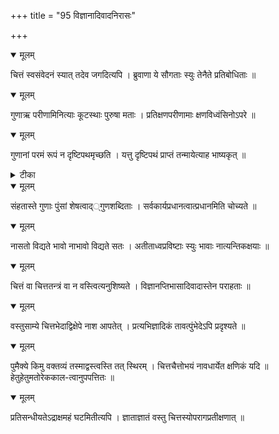 +++
title = "95 विज्ञानादिवादनिरासः"

+++


<details open><summary>मूलम्</summary>

चित्तं स्वसंवेदनं स्यात् तदेव जगदित्यपि । ब्रुवाणा ये सौगताः स्युः तेनैते प्रतिबोधिताः ॥
</details>



<details open><summary>मूलम्</summary>

गुणाऋ परीणामिनित्याः कूटस्थाः पुरुषा मताः । प्रतिक्षणपरीणामाः क्षणविध्वंसिनोऽपरे ॥
</details>



<details open><summary>मूलम्</summary>

गुणानां परमं रूपं न दृष्टिपथमृच्छति । यत्तु दृष्टिपथं प्राप्तं तन्मायेत्याह भाष्यकृत् ॥
</details>



<details><summary>टीका</summary>

पा. भा.[4-13]
</details>



<details open><summary>मूलम्</summary>

संहतास्ते गुणाः पुंसां शेषत्वाद््गुणशब्दिताः । सर्वकार्यप्रधानत्वात्प्रधानमिति चोच्यते ॥
</details>



<details open><summary>मूलम्</summary>

नासतो विद्यते भावो नाभावो विद्यते सतः । अतीताध्वप्रविष्टाः स्युः भावाः नात्यन्तिकक्षयाः ॥
</details>



<details open><summary>मूलम्</summary>

चित्तं वा चित्ततन्त्रं वा न वस्त्वित्यनुशिष्यते । विज्ञानप्तिभासादिवादास्तेन पराहताः ॥
</details>



<details open><summary>मूलम्</summary>

वस्तुसाम्ये चित्तभेदाद्विक्षेपे नाश आपतेत् । प्रत्यभिज्ञादिकं तावत्पुंभेदेऽपि प्रदृश्यते ॥
</details>



<details open><summary>मूलम्</summary>

पुमैक्ये किमु वक्तव्यं तस्माद्वस्त्वस्ति तत् स्थिरम् । चित्तचैत्तोभयं नावधार्येत क्षणिकं यदि ॥ हेतुहेतुमतोरेककाल-त्वानुपपत्तितः ॥
</details>



<details open><summary>मूलम्</summary>

प्रतिसन्धीयतेऽद्राक्षमहं घटमितीत्यपि । ज्ञाताज्ञातं वस्तु चित्तस्योपरागप्रतीक्षणात् ॥
</details>

